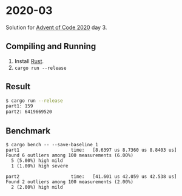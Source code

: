 2020-03
=======

Solution for [Advent of Code 2020](https://adventofcode.com/2020) day 3.

Compiling and Running
---------------------

1. Install [Rust](https://www.rust-lang.org/en-US/install.html).
2. `cargo run --release`

Result
------

```sh
$ cargo run --release
part1: 159
part2: 6419669520
```

Benchmark
---------

```
$ cargo bench -- --save-baseline 1
part1                   time:   [8.6397 us 8.7360 us 8.8403 us]
Found 6 outliers among 100 measurements (6.00%)
  5 (5.00%) high mild
  1 (1.00%) high severe

part2                   time:   [41.601 us 42.059 us 42.538 us]
Found 2 outliers among 100 measurements (2.00%)
  2 (2.00%) high mild
```
